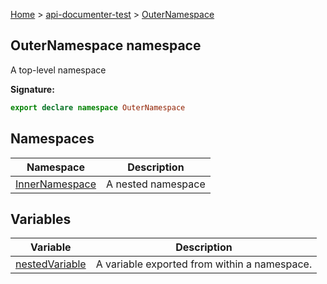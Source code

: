 [Home](./index) &gt; [api-documenter-test](./api-documenter-test.md) &gt; [OuterNamespace](./api-documenter-test.outernamespace.md)

## OuterNamespace namespace

A top-level namespace

<b>Signature:</b>

```typescript
export declare namespace OuterNamespace 
```

## Namespaces

|  Namespace | Description |
|  --- | --- |
|  [InnerNamespace](./api-documenter-test.outernamespace.innernamespace.md) | A nested namespace |

## Variables

|  Variable | Description |
|  --- | --- |
|  [nestedVariable](./api-documenter-test.outernamespace.nestedvariable.md) | A variable exported from within a namespace. |

